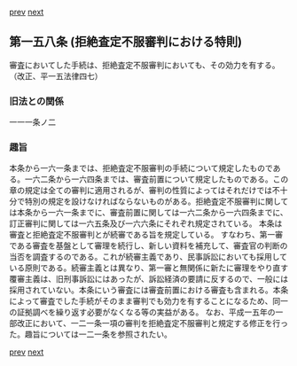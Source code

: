[prev](/specific\markdowns\特許法\221_Mp-Ch_6-At_157.md)
[next](/specific\markdowns\特許法\223_Mp-Ch_6-At_159.md)
## 第一五八条 (拒絶査定不服審判における特則)
審査においてした手続は、拒絶査定不服審判においても、その効力を有する。（改正、平一五法律四七）

### 旧法との関係
一一一条ノ二

### 趣旨
本条から一六一条までは、拒絶査定不服審判の手続について規定したものである。一六二条から一六四条までは、審査前置について規定したものである。この章の規定は全ての審判に適用されるが、審判の性質によってはそれだけでは不十分で特別の規定を設けなければならないものがある。拒絶査定不服審判に関しては本条から一六一条までに、審査前置に関しては一六二条から一六四条までに、訂正審判に関しては一六五条及び一六六条にそれぞれ規定されている。
本条は審査と拒絶査定不服審判とが続審である旨を規定している。
すなわち、第一審である審査を基盤として審理を続行し、新しい資料を補充して、審査官の判断の当否を調査するのである。これが続審主義であり、民事訴訟においても採用している原則である。続審主義とは異なり、第一審と無関係に新たに審理をやり直す覆審主義は、旧刑事訴訟にはあったが、訴訟経済の要請に反するので、一般には採用されていない。本条にいう審査には審査前置における審査も含まれる。本条によって審査でした手続がそのまま審判でも効力を有することになるため、同一の証拠調べを繰り返す必要がなくなる等の実益がある。
なお、平成一五年の一部改正において、一二一条一項の審判を拒絶査定不服審判と規定する修正を行った。趣旨については一二一条を参照されたい。

[prev](/specific\markdowns\特許法\221_Mp-Ch_6-At_157.md)
[next](/specific\markdowns\特許法\223_Mp-Ch_6-At_159.md)